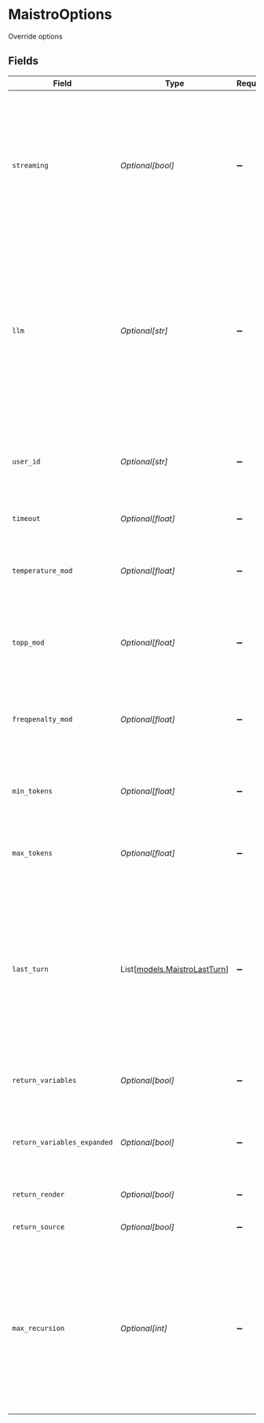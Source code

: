 # MaistroOptions

Override options


## Fields

| Field                                                                                                                                                                                | Type                                                                                                                                                                                 | Required                                                                                                                                                                             | Description                                                                                                                                                                          |
| ------------------------------------------------------------------------------------------------------------------------------------------------------------------------------------ | ------------------------------------------------------------------------------------------------------------------------------------------------------------------------------------ | ------------------------------------------------------------------------------------------------------------------------------------------------------------------------------------ | ------------------------------------------------------------------------------------------------------------------------------------------------------------------------------------ |
| `streaming`                                                                                                                                                                          | *Optional[bool]*                                                                                                                                                                     | :heavy_minus_sign:                                                                                                                                                                   | Return the response via SSE streaming.  This is not compatible with most Virtual Agent platforms, and is intentded for direct website use.                                           |
| `llm`                                                                                                                                                                                | *Optional[str]*                                                                                                                                                                      | :heavy_minus_sign:                                                                                                                                                                   | Override the LLM load balancer and force seek to use a specific LLM.  Input the LLM code here.  You must have a valid model card set up on the configure tab for the code you input. |
| `user_id`                                                                                                                                                                            | *Optional[str]*                                                                                                                                                                      | :heavy_minus_sign:                                                                                                                                                                   | Set the user_id. Useful and required if you have a corporate document filter set                                                                                                     |
| `timeout`                                                                                                                                                                            | *Optional[float]*                                                                                                                                                                    | :heavy_minus_sign:                                                                                                                                                                   | Timeout in miliseconds. (optional)                                                                                                                                                   |
| `temperature_mod`                                                                                                                                                                    | *Optional[float]*                                                                                                                                                                    | :heavy_minus_sign:                                                                                                                                                                   | Shift the model's baseline temperature weighting by a percentage                                                                                                                     |
| `topp_mod`                                                                                                                                                                           | *Optional[float]*                                                                                                                                                                    | :heavy_minus_sign:                                                                                                                                                                   | Shift the model's baseline probability weighting by a percentage                                                                                                                     |
| `freqpenalty_mod`                                                                                                                                                                    | *Optional[float]*                                                                                                                                                                    | :heavy_minus_sign:                                                                                                                                                                   | Shift the model's baseline frequency penalty weighting by a percentage                                                                                                               |
| `min_tokens`                                                                                                                                                                         | *Optional[float]*                                                                                                                                                                    | :heavy_minus_sign:                                                                                                                                                                   | Set the minimum tokens you  want the model to produce                                                                                                                                |
| `max_tokens`                                                                                                                                                                         | *Optional[float]*                                                                                                                                                                    | :heavy_minus_sign:                                                                                                                                                                   | Set the maximum tokens you  want the model to produce                                                                                                                                |
| `last_turn`                                                                                                                                                                          | List[[models.MaistroLastTurn](../models/maistrolastturn.md)]                                                                                                                         | :heavy_minus_sign:                                                                                                                                                                   | lastTurn is a flexible object. It is backwards compatible with the original single turn object, as well as compatible with the Watson Assistant session history format.              |
| `return_variables`                                                                                                                                                                   | *Optional[bool]*                                                                                                                                                                     | :heavy_minus_sign:                                                                                                                                                                   | Return the final state of all variables in a dense object                                                                                                                            |
| `return_variables_expanded`                                                                                                                                                          | *Optional[bool]*                                                                                                                                                                     | :heavy_minus_sign:                                                                                                                                                                   | Return the final state of all variables in the same format as the input params                                                                                                       |
| `return_render`                                                                                                                                                                      | *Optional[bool]*                                                                                                                                                                     | :heavy_minus_sign:                                                                                                                                                                   | Return the midstate renders                                                                                                                                                          |
| `return_source`                                                                                                                                                                      | *Optional[bool]*                                                                                                                                                                     | :heavy_minus_sign:                                                                                                                                                                   | Return the source parts                                                                                                                                                              |
| `max_recursion`                                                                                                                                                                      | *Optional[int]*                                                                                                                                                                      | :heavy_minus_sign:                                                                                                                                                                   | The maximum number of recursive calls to Explore.  Use caution that you have not created an endless loop as you increase the maximum, as each Explore is charged.                    |